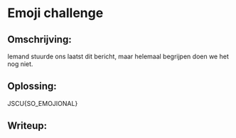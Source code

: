 # Emoji challenge

## Omschrijving: 	

Iemand stuurde ons laatst dit bericht, maar helemaal begrijpen doen we het nog niet.

## Oplossing:

JSCU{SO_EMOJIONAL}

## Writeup:
